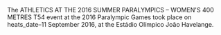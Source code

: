 The ATHLETICS AT THE 2016 SUMMER PARALYMPICS – WOMEN'S 400 METRES T54 event at the 2016 Paralympic Games took place on heats_date–11 September 2016, at the Estádio Olímpico João Havelange.
